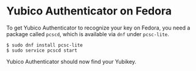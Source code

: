 # Yubico Authenticator on Fedora

To get Yubico Authenticator to recognize your key on Fedora, you need a package
called `pcscd`, which is available via `dnf` under `pcsc-lite`.

```shell
$ sudo dnf install pcsc-lite
$ sudo service pcscd start
```

Yubico Authenticator should now find your Yubikey.

